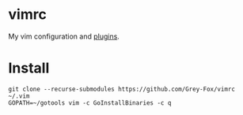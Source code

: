 # vimrc

My vim configuration and [plugins](.gitmodules).

# Install

```
git clone --recurse-submodules https://github.com/Grey-Fox/vimrc ~/.vim
GOPATH=~/gotools vim -c GoInstallBinaries -c q
```
